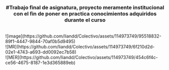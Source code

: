<h3 style="text-align: center;">#Trabajo final de asignatura, proyecto meramente institucional con el fin de poner en practica conocimientos adquiridos durante el curso</h1>
<br>
![image](https://github.com/liandd/Colectivo/assets/114973749/95518832-89f1-4447-9844-70af0b5d9495)
<br>
![MR](https://github.com/liandd/Colectivo/assets/114973749/6f210d2d-02e1-4743-a693-dd0092ec7b58)
<br>
![MER](https://github.com/liandd/Colectivo/assets/114973749/454c6f4c-ce56-4675-8187-1e3d365889eb)
